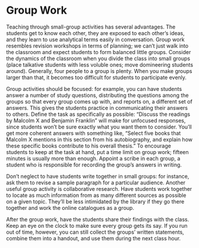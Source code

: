 # Group Work

Teaching through small-group activities has several advantages.  The students get to know each other, they are exposed to each other’s ideas, and they learn to use analytical terms easily in conversation.  Group work resembles revision workshops in terms of planning; we can’t just walk into the classroom and expect students to form balanced little groups.  Consider the dynamics of the classroom when you divide the class into small groups (place talkative students with less voluble ones; move domineering students around).  Generally, four people to a group is plenty.  When you make groups larger than that, it becomes too difficult for students to participate evenly.

Group activities should be focused: for example, you can have students answer a number of study questions, distributing the questions among the groups so that every group comes up with, and reports on, a different set of answers.  This gives the students practice in communicating their answers to others.  Define the task as specifically as possible: “Discuss the readings by Malcolm X and Benjamin Franklin” will make for unfocused responses, since students won’t be sure exactly what you want them to consider.  You’ll get more coherent answers with something like, “Select five books that Malcolm X mentions in this section from his autobiography, and explain how these specific books contribute to his overall thesis.”  To encourage students to keep at the task at hand, put a time limit on group work; fifteen minutes is usually more than enough.  Appoint a scribe in each group, a student who is responsible for recording the group’s answers in writing.

Don’t neglect to have students write together in small groups: for instance, ask them to revise a sample paragraph for a particular audience.  Another useful group activity is collaborative research.  Have students work together to locate as much information from as many different sources as possible on a given topic.  They’ll be less intimidated by the library if they go there together and work the online catalogues as a group.

After the group work, have the students share their findings with the class.  Keep an eye on the clock to make sure every group gets its say.  If you run out of time, however, you can still collect the groups’ written statements, combine them into a handout, and use them during the next class hour.

